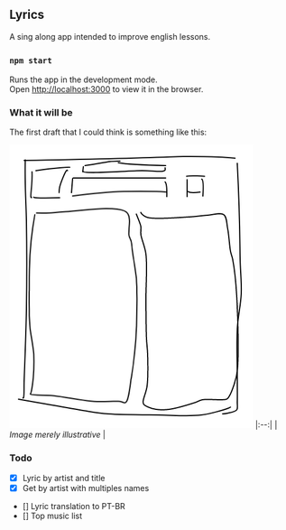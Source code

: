 ## Lyrics

A sing along app intended to improve english lessons.

### `npm start`

Runs the app in the development mode.<br>
Open [http://localhost:3000](http://localhost:3000) to view it in the browser.

### What it will be

The first draft that I could think is something like this:

![Draft](sketch.png)
|:--:|
| _Image merely illustrative_ |

### Todo

- [x] Lyric by artist and title
- [x] Get by artist with multiples names
- [] Lyric translation to PT-BR
- [] Top music list
